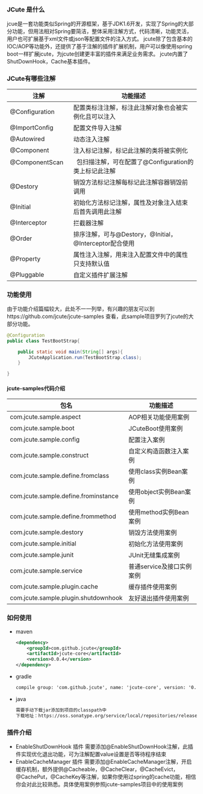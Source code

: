 ### JCute 是什么

jcue是一套功能类似Spring的开源框架，基于JDK1.6开发，实现了Spring的大部分功能，但用法相对Spring要简洁，整体采用注解方式，代码清晰，功能灵活，用户也可扩展基于xml文件或json等配置文件的注入方式。
jcute除了包含基本的IOC/AOP等功能外，还提供了基于注解的插件扩展机制，用户可以像使用spring boot一样扩展jcute，为jcute创建更丰富的插件来满足业务需求。
jcute内置了ShutDownHook，Cache基本插件。

### JCute有哪些注解
| 注解      | 功能描述 |
| --------- | -----|
| @Configuration  | 配置类标注注解，标注此注解对象也会被实例化且可以注入 |
| @ImportConfig  | 配置文件导入注解 |
| @Autowired  | 动态注入注解 |
| @Component     |   注入标记注解，标记此注解的类将被实例化 |
| @ComponentScan      |    包扫描注解，可在配置了@Configuration的类上标记此注解 |
| @Destory     |   销毁方法标记注解每标记此注解容器销毁前调用 |
| @Initial      |    初始化方法标记注解，属性及对象注入结束后首先调用此注解 |
| @Interceptor  | 拦截器注解 |
| @Order     |   排序注解，可与@Destory，@Initial，@Interceptor配合使用 |
| @Property      |    属性注入注解，用来注入配置文件中的属性只支持默认值 |
| @Pluggable     |   自定义插件扩展注解 |

### 功能使用

由于功能介绍篇幅较大，此处不一一列举，有兴趣的朋友可以到https://github.com/jcute/jcute-samples
查看，此sample项目罗列了jcute的大部分功能。
```java
@Configuration
public class TestBootStrap{

	public static void main(String[] args){
		JCuteApplication.run(TestBootStrap.class);
	}

}
```
#### jcute-samples代码介绍
| 包名      | 功能描述 |
| --------- | -----|
| com.jcute.sample.aspect  | AOP相关功能使用案例 |
| com.jcute.sample.boot  | JCuteBoot使用案例 |
| com.jcute.sample.config  | 配置注入案例 |
| com.jcute.sample.construct  | 自定义构造函数注入案例 |
| com.jcute.sample.define.fromclass  | 使用class实例Bean案例 |
| com.jcute.sample.define.frominstance  | 使用object实例Bean案例 |
| com.jcute.sample.define.frommethod  | 使用method实例Bean案例 |
| com.jcute.sample.destory  | 销毁方法使用案例 |
| com.jcute.sample.initial  | 初始化方法使用案例 |
| com.jcute.sample.junit  | JUnit无缝集成案例 |
| com.jcute.sample.service  | 普通service及接口实例案例 |
| com.jcute.sample.plugin.cache  | 缓存插件使用案例 |
| com.jcute.sample.plugin.shutdownhook  | 友好退出插件使用案例 |


### 如何使用

+ maven
	```xml
	<dependency>
		<groupId>com.github.jcute</groupId>
		<artifactId>jcute-core</artifactId>
		<version>0.0.4</version>
	</dependency>
	```
+ gradle
	```xml
	compile group: 'com.github.jcute', name: 'jcute-core', version: '0.0.4'
	```
+ java
	```xml
	需要手动下载jar添加到项目的classpath中
	下载地址：https://oss.sonatype.org/service/local/repositories/releases/content/com/github/jcute/jcute-core/0.0.4/jcute-core-0.0.4.jar
	```

### 插件介绍

+ EnableShutDownHook 插件
	需要添加@EnableShutDownHook注解，此插件实现优化退出功能，可为注解配置value设置是否等待程序结束
+ EnableCacheManager 插件
	需要添加@EnableCacheManager注解，开启缓存机制，额外提供@Cacheable，@CacheClear，@CacheEvict，@CachePut，@CacheKey等注解，如果你使用过spring的cache功能，相信你会对此比较熟悉。具体使用案例参照jcute-samples项目中的使用案例